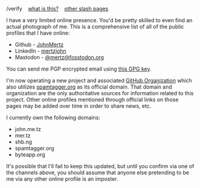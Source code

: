 /verify&nbsp;&nbsp;&nbsp;&nbsp;[what is this?](https://slashpages.net/#verify)&nbsp;&nbsp;&nbsp;&nbsp;[other slash pages](/slashes.md)

I have a very limited online presence. You'd be pretty skilled to even find an actual photograph of me. This is a comprehensive list of all of the public profiles that I have online:

* Github - [JohnMertz](https://github.com/JohnMertz)
* LinkedIn - [mertzjohn](https://linkedin.com/in/mertzjohn)
* Mastodon - [@mertz@fosstodon.org](https://fosstodon.org/@mertz)

You can send me PGP encrypted email using [this GPG key](https://old.john.me.tz/misc/john.me.tz.gpg).

I'm now operating a new project and associated [GitHub Organization](https://github.com/SpamTagger) which also utilizes [spamtagger.org](https://spamtagger.org) as its official domain. That domain and organization are the only authoritative sources for information related to this project. Other online profiles mentioned through official links on those pages may be added over time in order to share news, etc.

I currently own the following domains:

* john.me.tz
* mer.tz
* shb.ng
* spamtagger.org
* byteapp.org

It's possible that I'll fail to keep this updated, but until you confirm via one of the channels above, you should assume that anyone else pretending to be me via any other online profile is an imposter.<br>
